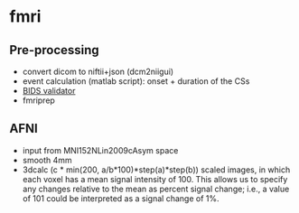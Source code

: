 # fmri

## Pre-processing

- convert dicom to niftii+json (dcm2niigui)
- event calculation (matlab script): onset + duration of the CSs
- [BIDS validator](http://bids-standard.github.io/bids-validator/)
- fmriprep

## AFNI

- input from MNI152NLin2009cAsym space
- smooth 4mm
- 3dcalc (c * min(200, a/b*100)*step(a)*step(b))
  scaled images, in which each voxel has a mean signal intensity of 100. This allows us to specify any changes relative to the mean as percent signal change; i.e., a value of 101 could be interpreted as a signal change of 1%.
